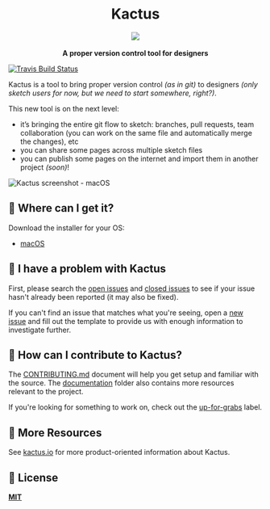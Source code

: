 <h1 align="center">Kactus</h1>

<div align="center">
  <img src="https://avatars0.githubusercontent.com/u/22014617?v=3&u=89e1d1c468b5abb12e2c8a1233bb08f3d3222db9&s=200" />
</div>
<br />
<div align="center">
  <strong>A proper version control tool for designers</strong>
</div>


[![Travis Build Status](https://travis-ci.org/kactus-io/kactus.svg?branch=master)](https://travis-ci.org/kactus-io/kactus)

Kactus is a tool to bring proper version control _(as in git)_ to designers _(only sketch users for now, but we need to start somewhere, right?)_.

This new tool is on the next level:
- it’s bringing the entire git flow to sketch: branches, pull requests, team collaboration (you can work on the same file and automatically merge the changes), etc
- you can share some pages across multiple sketch files
- you can publish some pages on the internet and import them in another project _(soon)_!


![Kactus screenshot - macOS](https://user-images.githubusercontent.com/3254314/27239480-68e03bb4-52d1-11e7-8687-089d4cafdbe9.png)

## :cactus: Where can I get it?

Download the installer for your OS:

 - [macOS](https://github.com/kactus-io/kactus/releases)


## :cactus: I have a problem with Kactus

First, please search the [open issues](https://github.com/kactus-io/kactus/issues?q=is%3Aopen)
and [closed issues](https://github.com/kactus-io/kactus/issues?q=is%3Aclosed)
to see if your issue hasn't already been reported (it may also be fixed).

If you can't find an issue that matches what you're seeing, open a [new issue](https://github.com/kactus-io/kactus/issues/new)
and fill out the template to provide us with enough information to investigate
further.

## :cactus: How can I contribute to Kactus?

The [CONTRIBUTING.md](./CONTRIBUTING.md) document will help you get setup and
familiar with the source. The [documentation](docs/) folder also contains more
resources relevant to the project.

If you're looking for something to work on, check out the [up-for-grabs](https://github.com/kactus-io/kactus/issues?q=is%3Aopen+is%3Aissue+label%3Aup-for-grabs) label.

## :cactus: More Resources

See [kactus.io](https://kactus.io) for more product-oriented
information about Kactus.

## :cactus: License

**[MIT](LICENSE)**
